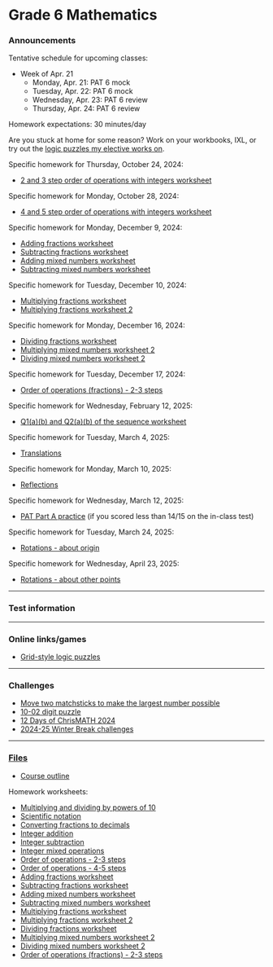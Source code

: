 # Grade 6 Mathematics

### Announcements

<!--
<a href="https://forms.gle/n8AS7KAqoPHSK2Dk6">10-03 Scientific notation challenge</a>
-->

<!--
<a href="https://vchan2.github.io/Challenges/digit_puzzle/10-02.pdf">10-02 digit puzzle</a> challenge due Tuesday, October 8.
-->

<!--
Challenge due Thursday, October 24: Find how many steps it takes to go from 5050 to 0 using the rules we discussed in class. (Alternate option: Musa has requested that you start from 7 instead of 5050. You may choose either for this challenge but I warn you: 5050 is far easier.)
-->

Tentative schedule for upcoming classes:

<!--
  * Week of Sep. 2
    * Tuesday, Sep. 3: 
    * Wednesday, Sep. 4: First-day activities
    * Thursday, Sep. 5: PAT6 Part A trial 1
  * Week of Sep. 9
    * Monday, Sep. 9: PAT6 Part A trial 1 cont'd
    * Tuesday, Sep. 10: Decimals
    * Wednesday, Sep. 11: WB
    * Thursday, Sep. 12: Fun day
  * Week of Sep. 16
    * Monday, Sep. 16: Multiplying and dividing by powers of 10
    * Tuesday, Sep. 17: Fractions to decimals
    * Wednesday, Sep. 18: WB day
    * Thursday, Sep. 19: Fun day
  * Week of Sep. 23
    * Monday, Sep. 23: Scientific notation
    * Tuesday, Sep. 24: Fractions to decimals
    * Wednesday, Sep. 25: WB day
    * Thursday, Sep. 26: Fun day
  * Week of Sep. 30
    * Monday, Sep. 30: Fractions to decimals
    * Tuesday, Oct. 1: Fractions to decimals
    * Wednesday, Oct. 2: WB day
    * Thursday, Oct. 3: Fun day
  * Week of Oct. 7
    * Monday, Oct. 7: Integers (adding and subtracting)
    * Tuesday, Oct. 8: Integers (multiplying and dividing)
    * Wednesday, Oct. 9: WB day
    * Thursday, Oct. 10: Fun day
  * Week of Oct. 14
    * Monday, Oct. 14: NO SCHOOL - Thanksgiving
    * Tuesday, Oct. 15: Integers (mixed operations)
    * Wednesday, Oct. 16: WB day
    * Thursday, Oct. 17: Fun day
  * Week of Oct. 21
    * Monday, Oct. 21: Order of operations with integers
    * Tuesday, Oct. 22: Order of operations with integers
    * Wednesday, Oct. 23: WB day
    * Thursday, Oct. 24: Fun day
  * Week of Oct. 28
    * Monday, Oct. 28: Pumpkin estimation
    * Tuesday, Oct. 29: Pumpkin measurement and puzzles
    * Wednesday, Oct. 30: WB day
    * Thursday, Oct. 31: Halloween
  * Week of Nov. 4
    * Monday, Nov. 4: WB day
    * Tuesday, Nov. 5: BCC practice
    * Wednesday, Nov. 6: BCC
    * Thursday, Nov. 7: Early dismissal
  * Week of Nov. 18
    * Monday, Nov. 18: Work time
    * Tuesday, Nov. 19: Reviews A and B
    * Wednesday, Nov. 20: WB day
    * Thursday, Nov. 21: Fun day
  * Week of Nov. 25
    * Monday, Nov. 25: Review B
    * Tuesday, Nov. 26: Fractions
    * Wednesday, Nov. 27: WB day
    * Thursday, Nov. 28: Fun day
  * Week of Dec. 2
    * Monday, Dec. 2: Fractions (Multiplying and dividing)
    * Tuesday, Dec. 3: Fractions (Multiplying and dividing)
    * Wednesday, Dec. 4: WB day
    * Thursday, Dec. 5: Fun day
  * Week of Dec. 9
    * Monday, Dec. 9: Fractions (Division)
    * Tuesday, Dec. 10: Fractions (Division)
    * Wednesday, Dec. 11: WB day
    * Thursday, Dec. 12: Fun day
  * Week of Dec. 16
    * Monday, Dec. 16: Fractions (Order of operations)
    * Tuesday, Dec. 17: Work period
    * Wednesday, Dec. 18: WB day
    * Thursday, Dec. 19: Fun day
  * Week of Jan. 6
    * Monday, Jan. 6: Gauss sum, Area of shapes
    * Tuesday, Jan. 7: Visual proofs introduction (tentative)
    * Wednesday, Jan. 8: WB day
    * Thursday, Jan. 9: Fun day
  * Week of Jan. 13
    * Monday, Jan. 13: Visual proofs project
    * Tuesday, Jan. 14: Visual proofs project
    * Wednesday, Jan. 15: WB day
    * Thursday, Jan. 16: Fun day
  * Week of Jan. 20
    * Monday, Jan. 20: Visual proofs project
    * Tuesday, Jan. 21: Visual proofs project
    * Wednesday, Jan. 22: WB day
    * Thursday, Jan. 23: Fun day
  * Week of Jan. 27
    * Monday, Jan. 27: PAT6 Part B diagnostic
    * Tuesday, Jan. 28: PAT6 Part B diagnostic
    * Wednesday, Jan. 29: WB day
    * Thursday, Jan. 30: Fun day
  * Week of Feb. 3
    * Monday, Feb. 3: Prime factorization
    * Tuesday, Feb. 4: Prime factorization
    * Wednesday, Feb. 5: WB day
    * Thursday, Feb. 6: Fun day
  * Week of Feb. 10
    * Monday, Feb. 10: Patterns
    * Tuesday, Feb. 11: Patterns
    * Wednesday, Feb. 12: WB day
    * Thursday, Feb. 13: Fun day
  * Week of Feb. 24
    * Monday, Feb. 24: POTW
    * Tuesday, Feb. 25: Patterns
    * Wednesday, Feb. 26: WB day
    * Thursday, Feb. 27: Fun day
  * Week of Mar. 3
    * Monday, Mar. 3: Transformations - translations
    * Tuesday, Mar. 4: Transformations - reflections
    * Wednesday, Mar. 5: WB day
    * Thursday, Mar. 6: Fun day
  * Week of Mar. 10
    * Monday, Mar. 10: WB day
    * Tuesday, Mar. 11: PAT A review and work period
    * Wednesday, Mar. 12: pi activities
    * Thursday, Mar. 13: pi Day 2025
  * Week of Mar. 17
    * Monday, Mar. 17: Transformations - reflections
    * Tuesday, Mar. 18: Transformations - rotations
    * Wednesday, Mar. 19: WB day
    * Thursday, Mar. 20: Fun day (Inverse tournament)
  * Week of Mar. 31
    * Monday, Mar. 31: PAT 6 2013 review
    * Tuesday, Apr. 1: PAT 6 2013 review
    * Wednesday, Apr. 2: WB day
    * Thursday, Apr. 3: Fun day (Inverse tournament)
  * Week of Apr. 7
    * Monday, Apr. 7: Transformations - rotations
    * Tuesday, Apr. 8: Fun day
    * Wednesday, Apr. 9: CoSMOS - no class
    * Thursday, Apr. 10: Early dismissal
-->   

  * Week of Apr. 21
    * Monday, Apr. 21: PAT 6 mock
    * Tuesday, Apr. 22: PAT 6 mock
    * Wednesday, Apr. 23: PAT 6 review
    * Thursday, Apr. 24: PAT 6 review
 
Homework expectations: 30 minutes/day




Are you stuck at home for some reason? Work on your workbooks, IXL, or try out the <a href="https://vchan2.github.io/2020logicpuzzles.html">logic puzzles my elective works on</a>.


<!--
Specific homework for Thursday, September 3, 2020:
  * Join the Schoology course.
  * Fill out the <a href="https://forms.gle/7Cr4h1FoWTxSz2TD8">update form</a>.
  * Sign the course outline, have your parents sign it, and bring it to class.
  * Finish your "biography sheet" with the 4 questions.
  * Have an answer to the question: "What is the purpose of learning math?"
-->

<!--
Specific homework for Wednesday, September 11, 2024:
  * <a href="https://vchan2.github.io/2024gr6/Grade6PAT_HW1.pdf">PAT 6 Part A practice 1</a>
Specific homework for Wednesday, September 18, 2024:
  * <a href="https://vchan2.github.io/2024gr6/mult_div_by_powers_of_10_q.pdf">Multiplying and dividing by powers of 10</a>
Specific OPTIONAL homework for Monday, September 23:
  * Challenge: <a href="https://vchan2.github.io/Challenges/508_matchstick.pdf">Move two matchsticks to make the largest number possible</a>
Specific homework for Monday, October 7, 2024:
  * <a href="https://vchan2.github.io/2024gr6/fractions_to_decimals.pdf">Fractions to decimals worksheet</a>
Specific homework for Thursday, October 10, 2024:
  * <a href="https://vchan2.github.io/2024gr6/integer_add_2terms_q">Integer addition worksheet</a>
  * <a href="https://vchan2.github.io/2024gr6/integer_sub_2terms_q">Integer subtraction worksheet</a>
-->

Specific homework for Thursday, October 24, 2024:
  * <a href="https://vchan2.github.io/2024gr6/ooo_integers_two-threesteps_negative_pemdas_001_q.pdf">2 and 3 step order of operations with integers worksheet</a>

Specific homework for Monday, October 28, 2024:
  * <a href="https://vchan2.github.io/2024gr6/ooo_integers_four-fivesteps_negative_pemdas_001_q.pdf">4 and 5 step order of operations with integers worksheet</a>

Specific homework for Monday, December 9, 2024:
  * <a href="https://vchan2.github.io/2024gr6/01_fractions_adding_q.pdf">Adding fractions worksheet</a>
  * <a href="https://vchan2.github.io/2024gr6/02_fractions_subtracting_q.pdf">Subtracting fractions worksheet</a>
  * <a href="https://vchan2.github.io/2024gr6/03adding_mixed_numbers_q.pdf">Adding mixed numbers worksheet</a>
  * <a href="https://vchan2.github.io/2024gr6/04_subtracting_mixed_numbers_q.pdf">Subtracting mixed numbers worksheet</a>
  
Specific homework for Tuesday, December 10, 2024:
  * <a href="https://vchan2.github.io/2024gr6/05_fractions_multiply_q.pdf">Multiplying fractions worksheet</a>
  * <a href="https://vchan2.github.io/2024gr6/06_fractions_multiply_cross_cancel_q.pdf">Multiplying fractions worksheet 2</a>

Specific homework for Monday, December 16, 2024:
  * <a href="https://vchan2.github.io/2024gr6/07_fractions_divide_q.pdf">Dividing fractions worksheet</a>
  * <a href="https://vchan2.github.io/2024gr6/08_multiplying_mixed_numbers_q.pdf">Multiplying mixed numbers worksheet 2</a>
  * <a href="https://vchan2.github.io/2024gr6/09_dividing_mixed_numbers_q">Dividing mixed numbers worksheet 2</a>

Specific homework for Tuesday, December 17, 2024:
  * <a href="https://vchan2.github.io/2024gr6/10_ooo_fractions_pemdas_two-threesteps_negative_q">Order of operations (fractions) - 2-3 steps</a>

Specific homework for Wednesday, February 12, 2025:
  * <a href="https://vchan2.github.io/2024gr6/SequencePuzzlesBasic.pdf">Q1(a)(b) and Q2(a)(b) of the sequence worksheet</a>

Specific homework for Tuesday, March 4, 2025:
  * <a href="https://vchan2.github.io/2024gr6/transformations/01translations.pdf">Translations</a>

Specific homework for Monday, March 10, 2025:
  * <a href="https://vchan2.github.io/2024gr6/transformations/02reflections.pdf">Reflections</a>

Specific homework for Wednesday, March 12, 2025:
  * <a href="https://vchan2.github.io/Practice/PAT6/Grade6PAT_HW2.pdf">PAT Part A practice</a> (if you scored less than 14/15 on the in-class test)

Specific homework for Tuesday, March 24, 2025:
  * <a href="https://vchan2.github.io/2024gr6/transformations/03a_rotations.pdf">Rotations - about origin</a>

Specific homework for Wednesday, April 23, 2025:
  * <a href="https://vchan2.github.io/2024gr6/transformations/03b_rotations.pdf">Rotations - about other points</a>



---

### Test information

<!--
PAT practice scheduled for Tuesday, March 19 and Wednesday, March 20.
-->

<!--
Real numbers test scheduled for Monday, March 25. You should be able to:
  * work with negative numbers
  * work with absolute value
  * add, subtract, multiply, and divide integers, fractions, and decimals
  * evaluate perfect squares and cubes
  * define rational numbers
  * utilize mental math techniques to simplify computations
  * prove sqrt(2) is irrational

Algebraic expressions test scheduled for Tuesday, April 2. You should be able to:
  * write algebraic expressions representing a sentence or context
  * evaluate algebraic expressions
  * simplify algebraic expressions with addition, subtraction, multiplication, and division
  * simplify algebraic expressions by expanding brackets

Algebraic equations test scheduled for Wednesday, April 17. You should be able to:
  * solve inequalities and equalities over the integers
  * solve equations involving integers, fractions, decimals, and order of operations
  * solve equations with multiple variables given specific values for some of the variables
  * set up and solve word problems that utilize algebra (e.g. consecutive numbers, coin problems, fractions, etc)

Area and perimeter test I scheduled for Tuesday, May 7. You should be able to:
  * find the area and perimeter of triangles and special quadrilaterals (rectangles, parallelograms, trapezoids)
  * use the area and/or perimeter of a shape to deduce lengths
  * convert between various units of area

Area and perimeter test II scheduled for Thursday, May 9. You should be able to:
  * find the area and circumference of circles
  * use the area and/or circumference of a circle to deduce lengths

Statistics test scheduled for Tuesday, May 21. You should be able to:
  * create a frequency table from a collection of values
  * find mean, median, and mode of data (utilizing a frequency table to speed things up)
  * analyze data using an average or frequency table
  * make accurate judgments on when to use mean vs median vs mode
  * work with and understand data sets for which the mean, median, and mode have various relationships (e.g. mean is less than mode, mode is equal to median, there are multiple modes, etc)
  -->

<!--
Indices test scheduled for Tuesday, June 11. You should be able to:
  * Define exponents in the most basic case (of non-zero base and positive integral power)
  * Prove and provide restrictions on variables for each of the five main exponent laws
  * Provide justification for the definition of b^0 for non-zero b
  * Provide justification for the definition of b^{-n} for non-zero b and positive integral n
  * Simplify and evaluate expressions as a single number with a positive power
  * Simplify and evaluate algebraic expressions with a positive powers
  * Convert from ordinary notation to scientific notation
  * Convert from scientific notation to ordinary notation
  * Correctly express numbers in scientific notation using significant digits
-->

<!--
Inequalities test scheduled for Monday, June 17. You should be able to:
  * Represent the set of values which satisfy one ore more inequalities on a number line, dependent on the type of value
  * Use inequality properties or identify when manipulations are incorrect
  * Solve inequalities over the real numbers and represent the solution set on a number line
-->


---

### Online links/games

* <a href="https://logic.puzzlebaron.com/">Grid-style logic puzzles</a>

<!--
  * <a href="https://www.mathsisfun.com/numbers/estimation-game.php">Estimation game</a>
  * <a href="https://vchan2.github.io/2023gr6/irrationality_of_sqrt2.pdf">Irrationality of sqrt(2)</a>
-->

<!--
* <a href="https://hex.frvr.com/">Hexagon line puzzle</a>
-->

<!--
* <a href="https://krazydad.com/play/starbattle/">krazydad Star Battle interactive</a>
* <a href="https://www.mathplayground.com/candy_challenge_game.html">Candy challenge</a>
* <a href="https://www.puzzle-tents.com/">Tents</a>
-->

<!--
* <a href="https://snap.berkeley.edu/snap/snap.html#present:Username=psafa&ProjectName=Numbers%20Game"> Measurement/estimation game </a>
* <a href="https://www.mathplayground.com/"> Math Playground </a> (In particular, <a href="https://www.mathplayground.com/index_prealgebra.html"> prealgebra games</a>)
* <a href="https://www.mathplayground.com/ASB_Index.html"> Math playground multiplayer games </a> - Compete against other players in a variety of games.
* <a href="https://www.playok.com/en/hex/#100"> Hex online </a> - Play against other people
* <a href="https://solveme.edc.org/mobiles/"> Mobile balance puzzles </a>
   * <a href="https://solveme.edc.org/mobiles/?mobiles=200662"> Dr. Vince's puzzle #1 </a> (Moderate)
   * <a href="https://solveme.edc.org/mobiles/?mobiles=201443"> Dr. Vince's puzzle #2 </a> (Hard)
   * <a href="https://solveme.edc.org/mobiles/?mobiles=201442"> Dr. Vince's puzzle #3 </a> (Ultra hard)
* <a href="http://www.euclidthegame.com/Tutorial/"> Euclid the game </a>
* <a href="https://www.geogebra.org/classic?lang=en"> Geogebra (classic) </a>
-->

---

### Challenges

* <a href="https://vchan2.github.io/Challenges/508_matchstick.pdf">Move two matchsticks to make the largest number possible</a>
* <a href="https://vchan2.github.io/Challenges/digit_puzzle/10-02.pdf">10-02 digit puzzle</a>
* <a href="https://renertmath.github.io/Challenges/12Days2024.html">12 Days of ChrisMATH 2024</a>
* <a href="https://vchan2.github.io/Challenges/2024-25Winter_Break.pdf">2024-25 Winter Break challenges


<!--
* <a href="https://vchan2.github.io/Challenges/2023-24Winter_Break.pdf"> 2023-24 Winter Break challenges
* <a href="https://renertmath.github.io/Challenges/12Days2023.html">12 Days of ChrisMATH</a>
* <a href="https://renertmath.github.io/RenertMath-CelebrateMath/">CoSMOS 2020 Challenge</a> 
* <a href="https://vchan2.github.io/Challenges/10_2022_2023_digit_puzzle.pdf">Renert 10-year anniversary digit puzzle</a>
* <a href="https://vchan2.github.io/Challenges/mean_median_mode.pdf">Mean, median, mode challenge</a>
-->

<!--
* <a href="https://vchan2.github.io/Challenges/binary_prime_catacomb.pdf">Binary prime catacomb</a>
* <a href="https://vchan2.github.io/Challenges/2022_Hexadecimal_challenge.pdf">Hexadecimal challenge</a>
* <a href="https://renertmath.github.io/Challenges/12Days2022.html">12 Days of ChrisMATH</a>
* <a href="https://vchan2.github.io/Challenges/digit_puzzle_2023.pdf">2023 digit puzzle</a>: There will be up to 3 types of prizes:
   * Best score(s) in class
   * Exceptionally creative solution (rarely given out)
   * If your score beats my score for any digit
* <a href="https://vchan2.github.io/Challenges/digit_puzzle_2023_4dice.pdf">2023 4-dice puzzle</a>
* <a href="https://vchan2.github.io/pi/pi_2023.pdf">2023 &pi; Day puzzle</a>
-->

<!--
* <a href="https://vchan2.github.io/Challenges/Rainbow_Stones.pdf"> Rainbow stones </a>
* <a href="https://vchan2.github.io/Challenges/Boomerang_fractions.pdf"> Boomerang fractions </a>
* <a href="https://vchan2.github.io/Challenges/Fruit_puzzle.pdf"> Fruit algebra puzzle - over 95% of people cannot solve this! </a>
* <a href="https://vchan2.github.io/Challenges/2020-21Winter_Break.pdf"> Winter Break math challenges </a> (<a href="https://vchan2.github.io/Challenges/2020-21Winter_Break_winners.pdf">Results</a>)
* <a href="https://vchan2.github.io/Challenges/Cupid's_quiver.pdf"> Cupid's quiver </a>
* <a href="https://vchan2.github.io/Challenges/pi_digit_puzzle2021basic.pdf"> &pi; day 2021 challenge (basic version) </a>
* <a href="https://vchan2.github.io/Challenges/pi_digit_puzzle2021.pdf"> &pi; day 2021 challenge (advanced version) </a>
* <a href="https://vchan2.github.io/Challenges/2021-04-01_digit_puzzle.pdf"> 2021-04-01 challenge </a>
-->

---

### Files

* <a href="https://vchan2.github.io/2024gr6/Math_Gr6_Course_Outline_2024-2025.pdf"> Course outline </a>

Homework worksheets:
  * <a href="https://vchan2.github.io/2024gr6/mult_div_by_powers_of_10_q.pdf">Multiplying and dividing by powers of 10</a>
  * <a href="https://vchan2.github.io/2024gr6/Writing_Scientific_Notation_q.pdf">Scientific notation</a>
  * <a href="https://vchan2.github.io/2024gr6/fractions_to_decimals.pdf">Converting fractions to decimals</a>
  * <a href="https://vchan2.github.io/2024gr6/integer_add_2terms_q.pdf">Integer addition</a>
  * <a href="https://vchan2.github.io/2024gr6/integer_sub_2terms_q.pdf">Integer subtraction</a>
  * <a href="https://vchan2.github.io/2024gr6/integer_mixed_problems_q.pdf">Integer mixed operations</a>
  * <a href="https://vchan2.github.io/2024gr6/ooo_integers_two-threesteps_negative_pemdas_001_q.pdf">Order of operations - 2-3 steps</a>
  * <a href="https://vchan2.github.io/2024gr6/ooo_integers_four-fivesteps_negative_pemdas_001_q.pdf">Order of operations - 4-5 steps</a>
  * <a href="https://vchan2.github.io/2024gr6/01_fractions_adding_q.pdf">Adding fractions worksheet</a>
  * <a href="https://vchan2.github.io/2024gr6/02_fractions_subtracting_q.pdf">Subtracting fractions worksheet</a>
  * <a href="https://vchan2.github.io/2024gr6/03adding_mixed_numbers_q.pdf">Adding mixed numbers worksheet</a>
  * <a href="https://vchan2.github.io/2024gr6/04_subtracting_mixed_numbers_q.pdf">Subtracting mixed numbers worksheet</a>
  * <a href="https://vchan2.github.io/2024gr6/05_fractions_multiply_q.pdf">Multiplying fractions worksheet</a>
  * <a href="https://vchan2.github.io/2024gr6/06_fractions_multiply_cross_cancel_q.pdf">Multiplying fractions worksheet 2</a>
  * <a href="https://vchan2.github.io/2024gr6/07_fractions_divide_q.pdf">Dividing fractions worksheet</a>
  * <a href="https://vchan2.github.io/2024gr6/08_multiplying_mixed_numbers_q.pdf">Multiplying mixed numbers worksheet 2</a>
  * <a href="https://vchan2.github.io/2024gr6/09_dividing_mixed_numbers_q">Dividing mixed numbers worksheet 2</a>
  * <a href="https://vchan2.github.io/2024gr6/10_ooo_fractions_pemdas_two-threesteps_negative_q">Order of operations (fractions) - 2-3 steps</a>

 <!--
  * <a href="https://vchan2.github.io/2024gr6/"></a>
  * <a href="https://vchan2.github.io/2024gr6/"></a>
  * <a href="https://vchan2.github.io/2024gr6/"></a>
-->


